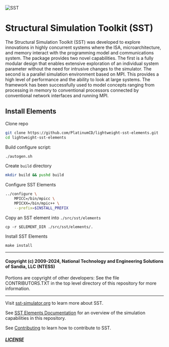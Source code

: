 ![SST](http://sst-simulator.org/img/sst-logo-small.png)

# Structural Simulation Toolkit (SST)

The Structural Simulation Toolkit (SST) was developed to explore innovations in highly concurrent systems where the ISA, microarchitecture, and memory interact with the programming model and communications system. The package provides two novel capabilities. The first is a fully modular design that enables extensive exploration of an individual system parameter without the need for intrusive changes to the simulator. The second is a parallel simulation environment based on MPI. This provides a high level of performance and the ability to look at large systems. The framework has been successfully used to model concepts ranging from processing in memory to conventional processors connected by conventional network interfaces and running MPI.

## Install Elements

Clone repo

```bash
git clone https://github.com/PlatinumCD/lightweight-sst-elements.git
cd lightweight-sst-elements
```

Build configure script:

```bash
./autogen.sh
```

Create `build` directory

```bash
mkdir build && pushd build
```

Configure SST Elements

```bash
../configure \
    MPICC=/bin/mpicc \
    MPICXX=/bin/mpic++ \
    --prefix=$INSTALL_PREFIX
```

Copy an SST element into `./src/sst/elements`

```
cp -r $ELEMENT_DIR ./src/sst/elements/.
```

Install SST Elements

```
make install
```

---

#### Copyright (c) 2009-2024, National Technology and Engineering Solutions of Sandia, LLC (NTESS)
Portions are copyright of other developers:
See the file CONTRIBUTORS.TXT in the top level directory
of this repository for more information.

---

Visit [sst-simulator.org](http://sst-simulator.org) to learn more about SST.

See [SST Elements Documentation](http://sst-simulator.org/SSTPages/SSTDeveloperElementSummaryInfo/) for an overview of the simulation capabilities in this repository.

See [Contributing](https://github.com/sstsimulator/sst-elements/blob/devel/CONTRIBUTING.md) to learn how to contribute to SST.

##### [LICENSE](https://github.com/sstsimulator/sst-elements/blob/devel/LICENSE.md)
